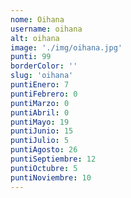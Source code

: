 ```yaml
---
nome: Oihana
username: oihana
alt: oihana
image: './img/oihana.jpg'
punti: 99
borderColor: ''
slug: 'oihana'
puntiEnero: 7
puntiFebrero: 0
puntiMarzo: 0
puntiAbril: 0
puntiMayo: 19
puntiJunio: 15
puntiJulio: 5
puntiAgosto: 26
puntiSeptiembre: 12
puntiOctubre: 5
puntiNoviembre: 10
---
```

